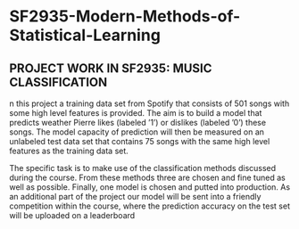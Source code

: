 # SF2935-Modern-Methods-of-Statistical-Learning
## PROJECT WORK IN SF2935: MUSIC CLASSIFICATION

n this project a training data set from Spotify that consists of 501 songs with some high level
features is provided. The aim is to build a model that predicts weather Pierre likes (labeled ’1’)
or dislikes (labeled ’0’) these songs. The model capacity of prediction will then be measured on an
unlabeled test data set that contains 75 songs with the same high level features as the training data
set.

The specific task is to make use of the classification methods discussed during the course. From
these methods three are chosen and fine tuned as well as possible. Finally, one model is chosen and
putted into production. As an additional part of the project our model will be sent into a friendly
competition within the course, where the prediction accuracy on the test set will be uploaded on a
leaderboard
